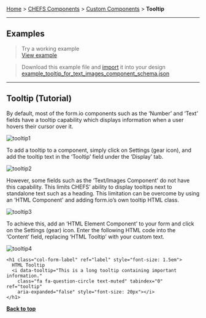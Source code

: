 [Home](.) > [CHEFS Components](CHEFS-Components) > [Custom Components](Custom-components) > **Tooltip**
***

##  Examples
> Try a working example<br>
> [View example](https://submit.digital.gov.bc.ca/app/form/submit?f=3897ab9e-b9f2-43d5-ab95-3d1344c1516e)

> Download this example file and [import](Importing-and-exporting-form-designs) it into your design<br>
> [example_tooltip_for_text_images_component_schema.json](examples/example_tooltip_for_text_images_component_schema.json)
***

## Tooltip (Tutorial)

By default, most of the form.io components such as the ‘Number’ and ‘Text’ fields have a tooltip capability which displays information when a user hovers their cursor over it. 

![tooltip1](https://user-images.githubusercontent.com/91633223/203413787-0e8c468d-5c31-411d-abe9-96ed1631aa65.png)

To add a tooltip to a component, simply click on Settings (gear icon), and add the tooltip text in the ‘Tooltip’ field under the ‘Display’ tab.

![tooltip2](https://user-images.githubusercontent.com/91633223/203413846-f29907d1-a74e-4e69-bf03-f53dda32f9f1.png)


However, some fields such as the ‘Text/Images Component' do not have this capability. This limits CHEFS’ ability to display tooltips next to standalone text such as a heading. This limitation can be overcome by using an ‘HTML Component' and adding form.io’s own tooltip HTML class.

![tooltip3](https://user-images.githubusercontent.com/91633223/203413935-4edb4796-cabe-4038-becf-bad24f2d2cf3.png)


To achieve this, add an ‘HTML Element Component’ to your form and click on the Settings (gear) icon. Enter the following HTML code into the ‘Content’ field, replacing ‘HTML Tooltip’ with your custom text. 

![tooltip4](https://user-images.githubusercontent.com/91633223/203413947-8706433b-1639-4f56-8de2-7cdde7cc90ce.png)

```
<h1 class="col-form-label" ref="label" style="font-size: 1.5em">
  HTML Tooltip
  <i data-tooltip="This is a long tooltip containing important information." 
    class="fa fa-question-circle text-muted" tabindex="0" ref="tooltip" 
    aria-expanded="false" style="font-size: 20px"></i>
</h1>
```

**[Back to top](#top)**